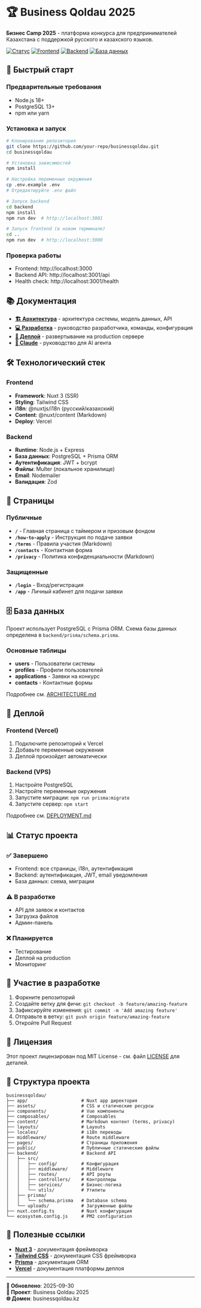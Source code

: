 # 🏆 Business Qoldau 2025

**Бизнес Camp 2025** - платформа конкурса для предпринимателей Казахстана с поддержкой русского и казахского языков.

[![Статус](https://img.shields.io/badge/статус-в%20разработке-yellow)](https://github.com/your-repo/businessqoldau)
[![Frontend](https://img.shields.io/badge/frontend-Nuxt%203-00DC82)](https://nuxt.com/)
[![Backend](https://img.shields.io/badge/backend-Node.js%20%2B%20Express-339933)](https://nodejs.org/)
[![База данных](https://img.shields.io/badge/БД-PostgreSQL%20%2B%20Prisma-336791)](https://www.postgresql.org/)

## 🚀 Быстрый старт

### Предварительные требования
- Node.js 18+ 
- PostgreSQL 13+
- npm или yarn

### Установка и запуск

```bash
# Клонирование репозитория
git clone https://github.com/your-repo/businessqoldau.git
cd businessqoldau

# Установка зависимостей
npm install

# Настройка переменных окружения
cp .env.example .env
# Отредактируйте .env файл

# Запуск backend
cd backend
npm install
npm run dev  # http://localhost:3001

# Запуск frontend (в новом терминале)
cd ..
npm run dev  # http://localhost:3000
```

### Проверка работы
- Frontend: http://localhost:3000
- Backend API: http://localhost:3001/api
- Health check: http://localhost:3001/health

## 📚 Документация

- **[🏗️ Архитектура](ARCHITECTURE.md)** - архитектура системы, модель данных, API
- **[💻 Разработка](DEVELOPMENT.md)** - руководство разработчика, команды, конфигурация
- **[🚀 Деплой](DEPLOYMENT.md)** - развертывание на production сервере
- **[🤖 Claude](CLAUDE.md)** - руководство для AI агента

## 🛠️ Технологический стек

### Frontend
- **Framework**: Nuxt 3 (SSR)
- **Styling**: Tailwind CSS
- **i18n**: @nuxtjs/i18n (русский/казахский)
- **Content**: @nuxt/content (Markdown)
- **Deploy**: Vercel

### Backend
- **Runtime**: Node.js + Express
- **База данных**: PostgreSQL + Prisma ORM
- **Аутентификация**: JWT + bcrypt
- **Файлы**: Multer (локальное хранилище)
- **Email**: Nodemailer
- **Валидация**: Zod

## 📄 Страницы

### Публичные
- **`/`** - Главная страница с таймером и призовым фондом
- **`/how-to-apply`** - Инструкция по подаче заявки
- **`/terms`** - Правила участия (Markdown)
- **`/contacts`** - Контактная форма
- **`/privacy`** - Политика конфиденциальности (Markdown)

### Защищенные
- **`/login`** - Вход/регистрация
- **`/app`** - Личный кабинет для подачи заявки

## 🗄️ База данных

Проект использует PostgreSQL с Prisma ORM. Схема базы данных определена в `backend/prisma/schema.prisma`.

### Основные таблицы
- **users** - Пользователи системы
- **profiles** - Профили пользователей
- **applications** - Заявки на конкурс
- **contacts** - Контактные формы

Подробнее см. [ARCHITECTURE.md](ARCHITECTURE.md#модель-данных)

## 🚀 Деплой

### Frontend (Vercel)
1. Подключите репозиторий к Vercel
2. Добавьте переменные окружения
3. Деплой произойдет автоматически

### Backend (VPS)
1. Настройте PostgreSQL
2. Настройте переменные окружения
3. Запустите миграции: `npm run prisma:migrate`
4. Запустите сервер: `npm start`

Подробнее см. [DEPLOYMENT.md](DEPLOYMENT.md)

## 📊 Статус проекта

### ✅ Завершено
- Frontend: все страницы, i18n, аутентификация
- Backend: аутентификация, JWT, email уведомления
- База данных: схема, миграции

### ⚠️ В разработке
- API для заявок и контактов
- Загрузка файлов
- Админ-панель

### ❌ Планируется
- Тестирование
- Деплой на production
- Мониторинг

## 🤝 Участие в разработке

1. Форкните репозиторий
2. Создайте ветку для фичи: `git checkout -b feature/amazing-feature`
3. Зафиксируйте изменения: `git commit -m 'Add amazing feature'`
4. Отправьте в ветку: `git push origin feature/amazing-feature`
5. Откройте Pull Request

## 📝 Лицензия

Этот проект лицензирован под MIT License - см. файл [LICENSE](LICENSE) для деталей.

## 📁 Структура проекта

```
businessqoldau/
├── app/                    # Nuxt app директория
├── assets/                 # CSS и статические ресурсы
├── components/             # Vue компоненты
├── composables/            # Composables
├── content/                # Markdown контент (terms, privacy)
├── layouts/                # Layouts
├── locales/                # i18n переводы
├── middleware/             # Route middleware
├── pages/                  # Страницы приложения
├── public/                 # Публичные статические файлы
├── backend/                # Backend API
│   ├── src/
│   │   ├── config/         # Конфигурация
│   │   ├── middleware/     # Middleware
│   │   ├── routes/         # API роуты
│   │   ├── controllers/    # Контроллеры
│   │   ├── services/       # Бизнес-логика
│   │   └── utils/          # Утилиты
│   ├── prisma/
│   │   └── schema.prisma   # Database schema
│   └── uploads/            # Загруженные файлы
├── nuxt.config.ts          # Nuxt конфигурация
└── ecosystem.config.js     # PM2 configuration
```

## 🔗 Полезные ссылки

- **[Nuxt 3](https://nuxt.com/docs)** - документация фреймворка
- **[Tailwind CSS](https://tailwindcss.com/docs)** - документация CSS фреймворка
- **[Prisma](https://www.prisma.io/docs)** - документация ORM
- **[Vercel](https://vercel.com/docs)** - документация платформы деплоя

---

**📅 Обновлено**: 2025-09-30  
**👤 Проект**: Business Qoldau 2025  
**🌐 Домен**: businessqoldau.kz
